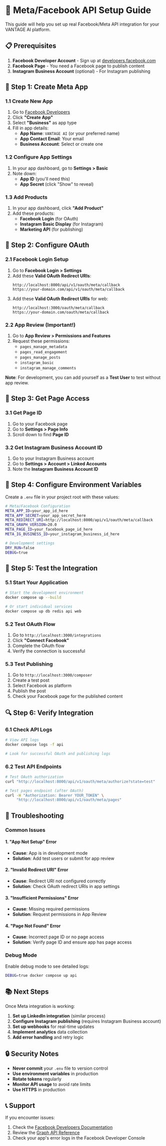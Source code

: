 # 🚀 Meta/Facebook API Setup Guide

This guide will help you set up real Facebook/Meta API integration for your VANTAGE AI platform.

## 📋 Prerequisites

1. **Facebook Developer Account** - Sign up at [developers.facebook.com](https://developers.facebook.com)
2. **Facebook Page** - You need a Facebook page to publish content
3. **Instagram Business Account** (optional) - For Instagram publishing

## 🔧 Step 1: Create Meta App

### 1.1 Create New App
1. Go to [Facebook Developers](https://developers.facebook.com/apps/)
2. Click **"Create App"**
3. Select **"Business"** as app type
4. Fill in app details:
   - **App Name**: `VANTAGE AI` (or your preferred name)
   - **App Contact Email**: Your email
   - **Business Account**: Select or create one

### 1.2 Configure App Settings
1. In your app dashboard, go to **Settings > Basic**
2. Note down:
   - **App ID** (you'll need this)
   - **App Secret** (click "Show" to reveal)

### 1.3 Add Products
1. In your app dashboard, click **"Add Product"**
2. Add these products:
   - **Facebook Login** (for OAuth)
   - **Instagram Basic Display** (for Instagram)
   - **Marketing API** (for publishing)

## 🔐 Step 2: Configure OAuth

### 2.1 Facebook Login Setup
1. Go to **Facebook Login > Settings**
2. Add these **Valid OAuth Redirect URIs**:
   ```
   http://localhost:8000/api/v1/oauth/meta/callback
   https://your-domain.com/api/v1/oauth/meta/callback
   ```
3. Add these **Valid OAuth Redirect URIs** for web:
   ```
   http://localhost:3000/oauth/meta/callback
   https://your-domain.com/oauth/meta/callback
   ```

### 2.2 App Review (Important!)
1. Go to **App Review > Permissions and Features**
2. Request these permissions:
   - `pages_manage_metadata`
   - `pages_read_engagement`
   - `pages_manage_posts`
   - `instagram_basic`
   - `instagram_manage_comments`

**Note**: For development, you can add yourself as a **Test User** to test without app review.

## 📄 Step 3: Get Page Access

### 3.1 Get Page ID
1. Go to your Facebook page
2. Go to **Settings > Page Info**
3. Scroll down to find **Page ID**

### 3.2 Get Instagram Business Account ID
1. Go to your Instagram Business account
2. Go to **Settings > Account > Linked Accounts**
3. Note the **Instagram Business Account ID**

## 🔧 Step 4: Configure Environment Variables

Create a `.env` file in your project root with these values:

```bash
# Meta/Facebook Configuration
META_APP_ID=your_app_id_here
META_APP_SECRET=your_app_secret_here
META_REDIRECT_URI=http://localhost:8000/api/v1/oauth/meta/callback
META_GRAPH_VERSION=20.0
META_PAGE_ID=your_facebook_page_id_here
META_IG_BUSINESS_ID=your_instagram_business_id_here

# Development settings
DRY_RUN=false
DEBUG=true
```

## 🧪 Step 5: Test the Integration

### 5.1 Start Your Application
```bash
# Start the development environment
docker compose up --build

# Or start individual services
docker compose up db redis api web
```

### 5.2 Test OAuth Flow
1. Go to `http://localhost:3000/integrations`
2. Click **"Connect Facebook"**
3. Complete the OAuth flow
4. Verify the connection is successful

### 5.3 Test Publishing
1. Go to `http://localhost:3000/composer`
2. Create a test post
3. Select Facebook as platform
4. Publish the post
5. Check your Facebook page for the published content

## 🔍 Step 6: Verify Integration

### 6.1 Check API Logs
```bash
# View API logs
docker compose logs -f api

# Look for successful OAuth and publishing logs
```

### 6.2 Test API Endpoints
```bash
# Test OAuth authorization
curl "http://localhost:8000/api/v1/oauth/meta/authorize?state=test"

# Test pages endpoint (after OAuth)
curl -H "Authorization: Bearer YOUR_TOKEN" \
     "http://localhost:8000/api/v1/oauth/meta/pages"
```

## 🚨 Troubleshooting

### Common Issues

#### 1. "App Not Setup" Error
- **Cause**: App is in development mode
- **Solution**: Add test users or submit for app review

#### 2. "Invalid Redirect URI" Error
- **Cause**: Redirect URI not configured correctly
- **Solution**: Check OAuth redirect URIs in app settings

#### 3. "Insufficient Permissions" Error
- **Cause**: Missing required permissions
- **Solution**: Request permissions in App Review

#### 4. "Page Not Found" Error
- **Cause**: Incorrect page ID or no page access
- **Solution**: Verify page ID and ensure app has page access

### Debug Mode
Enable debug mode to see detailed logs:
```bash
DEBUG=true docker compose up api
```

## 📚 Next Steps

Once Meta integration is working:

1. **Set up LinkedIn integration** (similar process)
2. **Configure Instagram publishing** (requires Instagram Business account)
3. **Set up webhooks** for real-time updates
4. **Implement analytics** data collection
5. **Add error handling** and retry logic

## 🔒 Security Notes

- **Never commit** your `.env` file to version control
- **Use environment variables** in production
- **Rotate tokens** regularly
- **Monitor API usage** to avoid rate limits
- **Use HTTPS** in production

## 📞 Support

If you encounter issues:
1. Check the [Facebook Developers Documentation](https://developers.facebook.com/docs/)
2. Review the [Graph API Reference](https://developers.facebook.com/docs/graph-api/)
3. Check your app's error logs in the Facebook Developer Console
